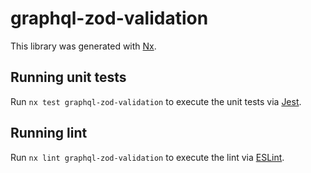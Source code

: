 # graphql-zod-validation

This library was generated with [Nx](https://nx.dev).

## Running unit tests

Run `nx test graphql-zod-validation` to execute the unit tests via [Jest](https://jestjs.io).

## Running lint

Run `nx lint graphql-zod-validation` to execute the lint via [ESLint](https://eslint.org/).
